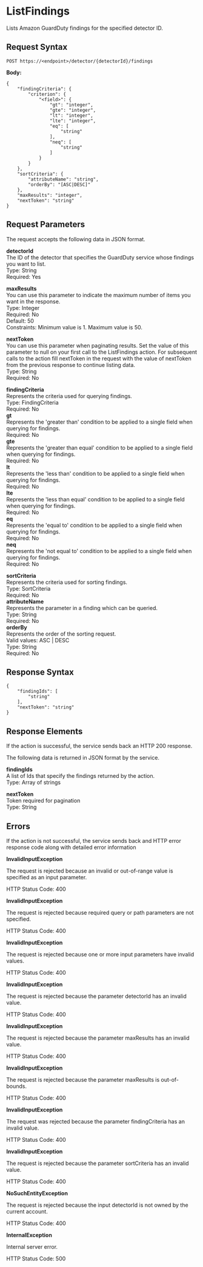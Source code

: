 # ListFindings<a name="list-findings"></a>

Lists Amazon GuardDuty findings for the specified detector ID\.

## Request Syntax<a name="list-findings-request-syntax"></a>

```
POST https://<endpoint>/detector/{detectorId}/findings
```

**Body:**

```
{
    "findingCriteria": {
        "criterion": {
            "<field>": {
                "gt": "integer",
                "gte": "integer",
                "lt": "integer",
                "lte": "integer",
                "eq": [
                    "string"
                ],
                "neq": [
                    "string"
                ]
            }
        }
    },
    "sortCriteria": {
        "attributeName": "string",
        "orderBy": "[ASC|DESC]"
    },
    "maxResults": "integer",
    "nextToken": "string"
}
```

## Request Parameters<a name="list-findings-request-parameters"></a>

The request accepts the following data in JSON format\.

**detectorId**  
The ID of the detector that specifies the GuardDuty service whose findings you want to list\.  
Type: String  
Required: Yes

**maxResults**  
You can use this parameter to indicate the maximum number of items you want in the response\.  
Type: Integer  
Required: No  
Default: 50  
Constraints: Minimum value is 1\. Maximum value is 50\.

**nextToken**  
You can use this parameter when paginating results\. Set the value of this parameter to null on your first call to the ListFindings action\. For subsequent calls to the action fill nextToken in the request with the value of nextToken from the previous response to continue listing data\.  
Type: String  
Required: No

**findingCriteria**  
Represents the criteria used for querying findings\.   
Type: FindingCriteria  
Required: No    
**gt**  
Represents the 'greater than' condition to be applied to a single field when querying for findings\.  
Required: No  
**gte**  
Represents the 'greater than equal' condition to be applied to a single field when querying for findings\.  
Required: No  
**lt**  
Represents the 'less than' condition to be applied to a single field when querying for findings\.  
Required: No  
**lte**  
Represents the 'less than equal' condition to be applied to a single field when querying for findings\.  
Required: No  
**eq**  
Represents the 'equal to' condition to be applied to a single field when querying for findings\.  
Required: No  
**neq**  
Represents the 'not equal to' condition to be applied to a single field when querying for findings\.  
Required: No

**sortCriteria**  
Represents the criteria used for sorting findings\.  
Type: SortCriteria  
Required: No    
**attributeName**  
Represents the parameter in a finding which can be queried\.  
Type: String  
Required: No  
**orderBy**  
Represents the order of the sorting request\.  
Valid values: ASC | DESC  
Type: String  
Required: No

## Response Syntax<a name="list-findings-response-syntax"></a>

```
{
    "findingIds": [
        "string"
    ],
    "nextToken": "string"
}
```

## Response Elements<a name="list-findings-response-parameters"></a>

If the action is successful, the service sends back an HTTP 200 response\.

The following data is returned in JSON format by the service\.

**findingIds**  
A list of Ids that specify the findings returned by the action\.  
Type: Array of strings

**nextToken**  
Token required for pagination  
Type: String

## Errors<a name="list-findings-errors"></a>

If the action is not successful, the service sends back and HTTP error response code along with detailed error information

**InvalidInputException**

The request is rejected because an invalid or out\-of\-range value is specified as an input parameter\.

HTTP Status Code: 400 

**InvalidInputException**

The request is rejected because required query or path parameters are not specified\.

HTTP Status Code: 400 

**InvalidInputException**

The request is rejected because one or more input parameters have invalid values\.

HTTP Status Code: 400 

**InvalidInputException**

The request is rejected because the parameter detectorId has an invalid value\.

HTTP Status Code: 400 

**InvalidInputException**

The request is rejected because the parameter maxResults has an invalid value\.

HTTP Status Code: 400 

**InvalidInputException**

The request is rejected because the parameter maxResults is out\-of\-bounds\.

HTTP Status Code: 400 

**InvalidInputException**

The request was rejected because the parameter findingCriteria has an invalid value\.

HTTP Status Code: 400 

**InvalidInputException**

The request is rejected because the parameter sortCriteria has an invalid value\.

HTTP Status Code: 400 

**NoSuchEntityException**

The request is rejected because the input detectorId is not owned by the current account\.

HTTP Status Code: 400 

**InternalException**

Internal server error\.

HTTP Status Code: 500 